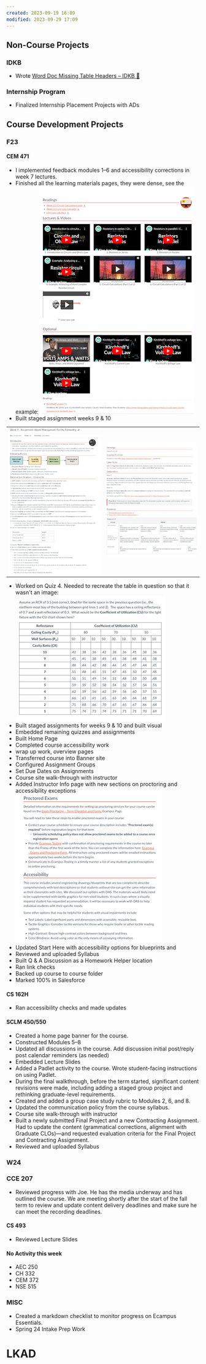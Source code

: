 ```yaml
---
created: 2023-09-19 16:09
modified: 2023-09-29 17:09
---
```


## Non-Course Projects

### IDKB

- Wrote [Word Doc Missing Table Headers – IDKB 🦫](https://idkb.oregonstate.education/knowledge-base/word-doc-missing-table-headers/)

### Internship Program

- Finalized Internship Placement Projects with ADs

## Course Development Projects

### F23

#### CEM 471

- I implemented feedback modules 1–6 and accessibility corrections in week 7 lectures.
- Finished all the learning materials pages, they were dense, see the example:
 ![](images/cem471_materials.png)
- Built staged assignment weeks 9 & 10

|                           |                             |
| ------------------------- | --------------------------- |
| ![](images/cem471_w9.png) | ![](images/cem471_w9_2.png) |

- Worked on Quiz 4. Needed to recreate the table in question so that it wasn't an image:
 ![](images/cem471table.png)
- Built staged assignments for weeks 9 & 10 and built visual
- Embedded remaining quizzes and assignments
- Built Home Page
- Completed course accessibility work
- wrap up work, overview pages
- Transferred course into Banner site
- Configured Assignment Groups
- Set Due Dates on Assignments
- Course site walk-through with instructor
- Added Instructor Info page with new sections on proctoring and accessibility exceptions
 ![](images/instructor-info.png)
- Updated Start Here with accessibility options for blueprints and
- Reviewed and uploaded Syllabus
- Built Q & A Discussion as a Homework Helper location
- Ran link checks
- Backed up course to course folder
- Marked 100% in Salesforce

#### CS 162H

- Ran accessibility checks and made updates

#### SCLM 450/550

- Created a home page banner for the course.
- Constructed Modules 5–8
- Updated all discussions in the course. Add discussion initial post/reply post calendar reminders (as needed)
- Embedded Lecture Slides
- Added a Padlet activity to the course. Wrote student-facing instructions on using Padlet.
- During the final walkthrough, before the term started, significant content revisions were made, including adding a staged group project and rethinking graduate-level requirements.
- Created and added a group case study rubric to Modules 2, 6, and 8.
- Updated the communication policy from the course syllabus.
- Course site walk-through with instructor
- Built a newly submitted Final Project and a new Contracting Assignment. Had to update the content (grammatical corrections, alignment with Graduate CLOs)—and requested evaluation criteria for the Final Project and Contracting Assignment.
- Reviewed and uploaded Syllabus

### W24

### CCE 207

- Reviewed progress with Joe. He has the media underway and has outlined the course. We are meeting shortly after the start of the fall term to review and update content delivery deadlines and make sure he can meet the recording deadlines.

#### CS 493

- Reviewed Lecture Slides

#### No Activity this week

- AEC 250
- CH 332
- CEM 372
- NSE 515

### MISC

- Created a markdown checklist to monitor progress on Ecampus Essentials.
- Spring 24 Intake Prep Work

# LKAD
